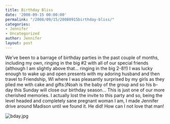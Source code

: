 ```yaml
---
title: Birthday Bliss
date: '2008-09-15 00:00:00'
permalink: "/2008/09/15/20080915birthday-bliss/"
categories:
- Jennifer
- Uncategorized
author: Jennifer
layout: post
---
```


We&#8217;ve been to a barrage of birthday parties in the past couple of months, including my own, ringing in the big #2 with all of our special friends (although I am slightly above that&#8230; ringing in the big 2-8!!) I was lucky enough to wake up and open presents with my adoring husband and then travel to Friendship, WI where I was pleasantly surprised by my girls as they plied me with cake and gifts:)Noah is the baby of the group and so his b-day this Sunday will close our birthday season&#8230; This is just one of our more cherished memories. I actually lost the invite to this party and so, being the level headed and completely sane pregnant woman I am, I made Jennifer drive around Madison until we found it. He did! How can I not love that man!

<img id="image237" alt="bday.jpg" src="http://static.squarespace.com/static/50db6bb3e4b015296cd43789/50dfa5b1e4b0dc6320e0b5ea/50dfa5b1e4b0dc6320e0b6c7/1221476285000/?format=original" />
